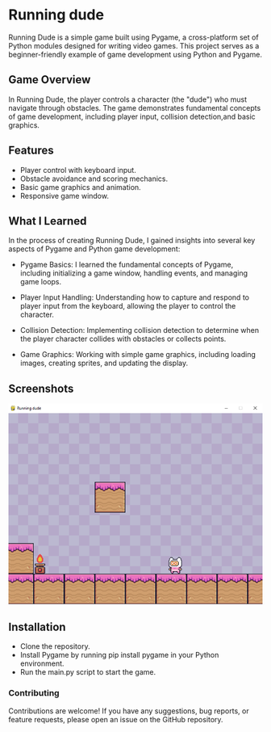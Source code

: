 # Running dude
Running Dude is a simple game built using Pygame, a cross-platform set of Python modules designed for writing video games. This project serves as a beginner-friendly example of game development using Python and Pygame.

## Game Overview
In Running Dude, the player controls a character (the "dude") who must navigate through obstacles. The game demonstrates fundamental concepts of game development, including player input, collision detection,and basic graphics.

## Features
- Player control with keyboard input.
- Obstacle avoidance and scoring mechanics.
- Basic game graphics and animation.
- Responsive game window.

## What I Learned
In the process of creating Running Dude, I gained insights into several key aspects of Pygame and Python game development:
- Pygame Basics: I learned the fundamental concepts of Pygame, including initializing a game window, handling events, and managing game loops.

- Player Input Handling: Understanding how to capture and respond to player input from the keyboard, allowing the player to control the character.

- Collision Detection: Implementing collision detection to determine when the player character collides with obstacles or collects points.

- Game Graphics: Working with simple game graphics, including loading images, creating sprites, and updating the display.

## Screenshots
![running dude pic](https://github.com/sabuuuu/running-dude/blob/main/assets/run.png)

## Installation
- Clone the repository.
- Install Pygame by running pip install pygame in your Python environment.
- Run the main.py script to start the game.

### Contributing
Contributions are welcome! If you have any suggestions, bug reports, or feature requests, please open an issue on the GitHub repository.
